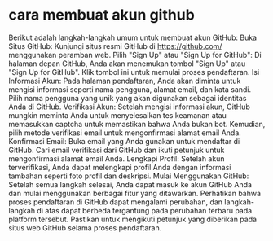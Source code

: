 # cara membuat akun github

Berikut adalah langkah-langkah umum untuk membuat akun GitHub:
Buka Situs GitHub:
Kunjungi situs resmi GitHub di https://github.com/ menggunakan peramban web.
Pilih "Sign Up" atau "Sign Up for GitHub":
Di halaman depan GitHub, Anda akan menemukan tombol "Sign Up" atau "Sign Up for GitHub". Klik tombol ini untuk memulai proses pendaftaran.
Isi Informasi Akun:
Pada halaman pendaftaran, Anda akan diminta untuk mengisi informasi seperti nama pengguna, alamat email, dan kata sandi.
Pilih nama pengguna yang unik yang akan digunakan sebagai identitas Anda di GitHub.
Verifikasi Akun:
Setelah mengisi informasi akun, GitHub mungkin meminta Anda untuk menyelesaikan tes keamanan atau memasukkan captcha untuk memastikan bahwa Anda bukan bot.
Kemudian, pilih metode verifikasi email untuk mengonfirmasi alamat email Anda.
Konfirmasi Email:
Buka email yang Anda gunakan untuk mendaftar di GitHub.
Cari email verifikasi dari GitHub dan ikuti petunjuk untuk mengonfirmasi alamat email Anda.
Lengkapi Profil:
Setelah akun terverifikasi, Anda dapat melengkapi profil Anda dengan informasi tambahan seperti foto profil dan deskripsi.
Mulai Menggunakan GitHub:
Setelah semua langkah selesai, Anda dapat masuk ke akun GitHub Anda dan mulai menggunakan berbagai fitur yang ditawarkan.
Perhatikan bahwa proses pendaftaran di GitHub dapat mengalami perubahan, dan langkah-langkah di atas dapat berbeda tergantung pada perubahan terbaru pada platform tersebut. Pastikan untuk mengikuti petunjuk yang diberikan pada situs web GitHub selama proses pendaftaran.









